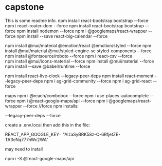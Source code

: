 # capstone

This is some readme info.
npm install react-bootstrap bootstrap --force
npm i react-router-dom --force
npm install react-bootstrap bootstrap --force
npm install nodemon --force
npm i @googlemaps/react-wrapper --force
npm install --save react-big-calendar --force



npm install @mui/material @emotion/react @emotion/styled --force
npm install @mui/material @mui/styled-engine-sc styled-components --force
npm install @fontsource/roboto --force
npm i react-csv --force   
npm install @mui/icons-material --force
npm install @mui/material --force
npm install --save @babel/runtime --force



npm install react-live-clock --legacy-peer-deps
npm install react-moment --legacy-peer-deps
npm i ag-grid-community --force
npm i ag-grid-react --force   


maps
npm i @reach/combobox --force
npm i use-places-autocomplete --force
npm i @react-google-maps/api --force
npm i @googlemaps/react-wrapper --force
//force npm installs: 

--legacy-peer-deps
--force




create a .env.local 
then add this in the file:

REACT_APP_GOOGLE_KEY= "AIzaSyBRK58z-C-6RfjetZE-TA3eNq777nWc2WA"


may need to install 

npm i -S @react-google-maps/api
